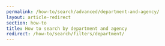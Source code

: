 ```yaml
---
permalink: /how-to/search/advanced/department-and-agency/
layout: article-redirect
section: how-to
title: How to search by department and agency
redirect: /how-to/search/filters/department/
---
```

